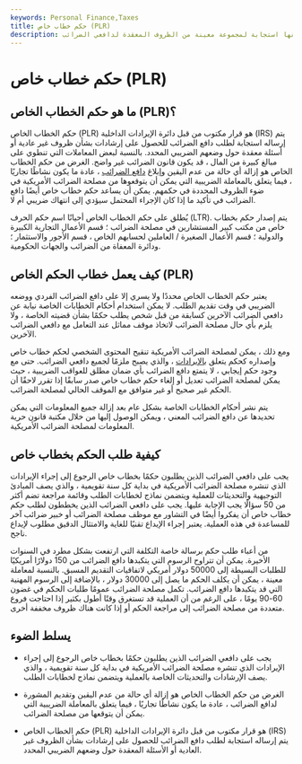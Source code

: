 ```yaml
---
keywords: Personal Finance,Taxes
title: حكم خطاب خاص (PLR)
description: حكم الخطاب الخاص هو تفسير مصلحة الضرائب للقواعد وتطبيقها استجابة لمجموعة معينة من الظروف المعقدة لدافعي الضرائب.
---
```


# حكم خطاب خاص (PLR)
## ما هو حكم الخطاب الخاص (PLR)؟

حكم الخطاب الخاص (PLR) هو قرار مكتوب من قبل دائرة الإيرادات الداخلية (IRS) يتم إرساله استجابة لطلب دافع الضرائب للحصول على إرشادات بشأن ظروف غير عادية أو أسئلة معقدة حول وضعهم الضريبي المحدد. بالنسبة لبعض المعاملات التي تنطوي على مبالغ كبيرة من المال ، قد يكون قانون الضرائب غير واضح. الغرض من حكم الخطاب الخاص هو إزالة أي حالة من عدم اليقين وإبلاغ [دافع الضرائب](/taxpayer) ، عادة ما يكون نشاطًا تجاريًا ، فيما يتعلق بالمعاملة الضريبية التي يمكن أن يتوقعوها من مصلحة الضرائب الأمريكية في ضوء الظروف المحددة في حكمهم. يمكن أن يساعد حكم خطاب خاص أيضًا دافع الضرائب في تأكيد ما إذا كان الإجراء المحتمل سيؤدي إلى انتهاك ضريبي أم لا.

يُطلق على حكم الخطاب الخاص أحيانًا اسم حكم الحرف (LTR). يتم إصدار حكم بخطاب خاص من مكتب كبير المستشارين في مصلحة الضرائب ؛ قسم الأعمال التجارية الكبيرة والدولية ؛ قسم الأعمال الصغيرة / العاملين لحسابهم الخاص ، قسم الأجور والاستثمار ؛ ودائرة المعفاة من الضرائب والجهات الحكومية.

## كيف يعمل خطاب الحكم الخاص (PLR)

يعتبر حكم الخطاب الخاص محددًا ولا يسري إلا على دافع الضرائب الفردي ووضعه الضريبي في وقت تقديم الطلب. لا يمكن استخدام أحكام الخطابات الخاصة نيابة عن دافعي الضرائب الآخرين كسابقة من قبل شخص يطلب حكمًا بشأن قضيته الخاصة ، ولا يلزم بأي حال مصلحة الضرائب لاتخاذ موقف مماثل عند التعامل مع دافعي الضرائب الآخرين.

ومع ذلك ، يمكن لمصلحة الضرائب الأمريكية تنقيح المحتوى الشخصي لحكم خطاب خاص وإصداره كحكم يتعلق [بالإيرادات](/revenue-ruling) ، والذي يصبح ملزمًا لجميع دافعي الضرائب. حتى مع وجود حكم إيجابي ، لا يتمتع دافع الضرائب بأي ضمان مطلق للعواقب الضريبية ، حيث يمكن لمصلحة الضرائب تعديل أو إلغاء حكم خطاب خاص صدر سابقًا إذا تقرر لاحقًا أن الحكم غير صحيح أو غير متوافق مع الموقف الحالي لمصلحة الضرائب.

يتم نشر أحكام الخطابات الخاصة بشكل عام بعد إزالة جميع المعلومات التي يمكن تحديدها عن دافع الضرائب المعني ، ويمكن الوصول إليها من خلال مكتبة قانون حرية المعلومات لمصلحة الضرائب الأمريكية.

## كيفية طلب الحكم بخطاب خاص

يجب على دافعي الضرائب الذين يطلبون حكمًا بخطاب خاص الرجوع إلى إجراء الإيرادات الذي تنشره مصلحة الضرائب الأمريكية في بداية كل سنة تقويمية ، والذي يصف المبادئ التوجيهية والتحديثات للعملية ويتضمن نماذج لخطابات الطلب وقائمة مراجعة تضم أكثر من 50 سؤالًا يجب الإجابة عليها. يجب على دافعي الضرائب الذين يخططون لطلب حكم خطاب خاص أن يفكروا أيضًا في التشاور مع موظف مصلحة الضرائب أو خبير ضرائب آخر للمساعدة في هذه العملية. يعتبر إجراء الإيداع تقنيًا للغاية والامتثال الدقيق مطلوب لإيداع ناجح.

من أعباء طلب حكم برسالة خاصة التكلفة التي ارتفعت بشكل مطرد في السنوات الأخيرة. يمكن أن تتراوح الرسوم التي يتكبدها دافع الضرائب من 150 دولارًا أمريكيًا للطلبات البسيطة إلى 50000 دولار أمريكي لاتفاقيات التقديم المسبق. بالنسبة لمعاملة معينة ، يمكن أن يكلف الحكم ما يصل إلى 30000 دولار ، بالإضافة إلى الرسوم المهنية التي قد يتكبدها دافع الضرائب. تكمل مصلحة الضرائب عمومًا طلبات الحكم في غضون 60-90 يومًا ، على الرغم من أن العملية قد تستغرق وقتًا أطول بكثير إذا احتاجت فروع متعددة من مصلحة الضرائب إلى مراجعة الحكم أو إذا كانت هناك ظروف مخففة أخرى.

## يسلط الضوء

- يجب على دافعي الضرائب الذين يطلبون حكمًا بخطاب خاص الرجوع إلى إجراء الإيرادات الذي تنشره مصلحة الضرائب الأمريكية في بداية كل سنة تقويمية ، والذي يصف الإرشادات والتحديثات الخاصة بالعملية ويتضمن نماذج لخطابات الطلب.

- الغرض من حكم الخطاب الخاص هو إزالة أي حالة من عدم اليقين وتقديم المشورة لدافع الضرائب ، عادة ما يكون نشاطًا تجاريًا ، فيما يتعلق بالمعاملة الضريبية التي يمكن أن يتوقعها من مصلحة الضرائب.

- حكم الخطاب الخاص (PLR) هو قرار مكتوب من قبل دائرة الإيرادات الداخلية (IRS) يتم إرساله استجابة لطلب دافع الضرائب للحصول على إرشادات بشأن الظروف غير العادية أو الأسئلة المعقدة حول وضعهم الضريبي المحدد.

